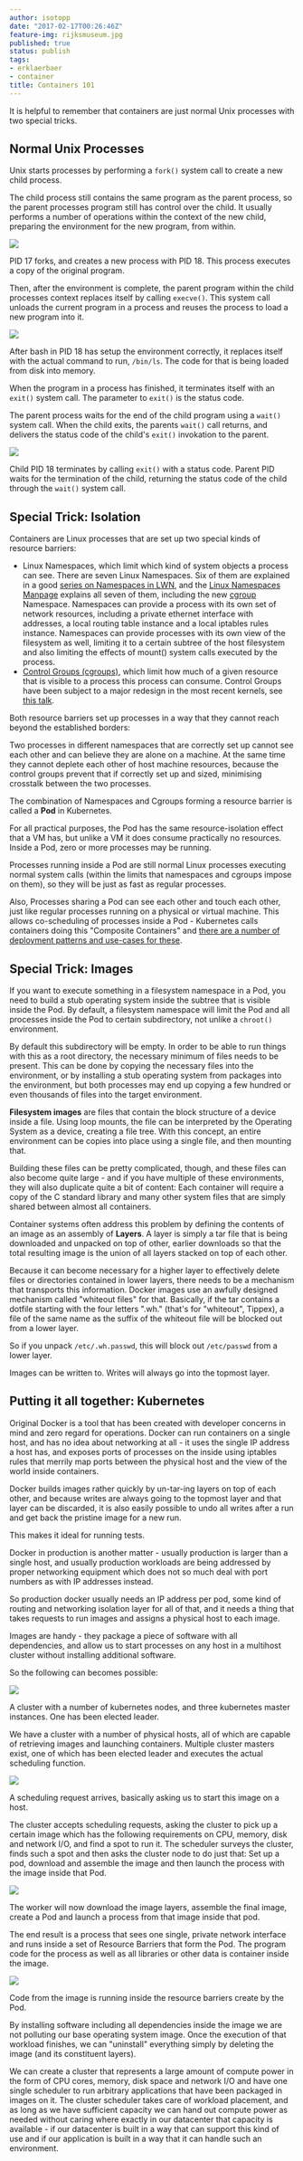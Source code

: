 ```yaml
---
author: isotopp
date: "2017-02-17T00:26:46Z"
feature-img: rijksmuseum.jpg
published: true
status: publish
tags:
- erklaerbaer
- container
title: Containers 101
---
```

It is helpful to remember that containers are just normal Unix
processes with two special tricks.

## Normal Unix Processes

Unix starts processes by performing a `fork()` system call to
create a new child process.

The child process still contains the same program as the parent
process, so the parent processes program still has control over
the child. It usually performs a number of operations within the
context of the new child, preparing the environment for the new
program, from within.

![](https://blog.koehntopp.info/uploads/2017/02/fork.png)

PID 17 forks, and creates a new process with PID 18. This
process executes a copy of the original program.

Then, after the environment is complete, the parent program
within the child processes context replaces itself by calling
`execve()`. This system call unloads the current program in a
process and reuses the process to load a new program into
it.

![](https://blog.koehntopp.info/uploads/2017/02/execve.png)

After bash in PID 18 has setup the environment correctly, it
replaces itself with the actual command to run, `/bin/ls`. The
code for that is being loaded from disk into memory.

When the program in a process has finished, it terminates itself
with an `exit()` system call. The parameter to `exit()` is the
status code.

The parent process waits for the end of the child program using
a `wait()` system call. When the child exits, the parents
`wait()` call returns, and delivers the status code of the child's
`exit()` invokation to the parent.

![](https://blog.koehntopp.info/uploads/2017/02/wait.png)

Child PID 18 terminates by calling `exit()` with a status code.
Parent PID waits for the termination of the child, returning the
status code of the child through the `wait()` system call.

## Special Trick: Isolation

Containers are Linux processes that are set up two special kinds
of resource barriers:

- Linux Namespaces, which limit which kind of system objects a
  process can see. There are seven Linux Namespaces. Six of them
  are explained in a good
  [series on Namespaces in LWN](https://lwn.net/Articles/531114/),
  and the [Linux Namespaces Manpage](http://man7.org/linux/man-pages/man7/namespaces.7.html)
  explains all seven of them, including the new
  [cgroup](http://man7.org/linux/man-pages/man7/cgroup_namespaces.7.html)
  Namespace. Namespaces can provide a process with its own set of
  network resources, including a private ethernet interface with
  addresses, a local routing table instance and a local iptables
  rules instance. Namespaces can provide processes with its own
  view of the filesystem as well, limiting it to a certain
  subtree of the host filesystem and also limiting the effects
  of mount() system calls executed by the process.
- [Control Groups (cgroups)](http://man7.org/linux/man-pages/man7/cgroups.7.html),
  which limit how much of a given resource that is visible to a
  process this process can consume. Control Groups have been
  subject to a major redesign in the most recent kernels, see
  [this talk](../2017-02-07-fosdem-talk-cgroups-v2).

Both resource barriers set up processes in a way that they
cannot reach beyond the established borders:

Two processes in different namespaces that are correctly set up
cannot see each other and can believe they are alone on a
machine. At the same time they cannot deplete each other of host
machine resources, because the control groups prevent that if
correctly set up and sized, minimising crosstalk between the two
processes.

The combination of Namespaces and Cgroups forming a resource
barrier is called a **Pod** in Kubernetes.

For all practical purposes, the Pod has the same
resource-isolation effect that a VM has, but unlike a VM it does
consume practically no resources. Inside a Pod, zero or more
processes may be running.

Processes running inside a Pod are still normal Linux processes
executing normal system calls (within the limits that namespaces
and cgroups impose on them), so they will be just as fast as
regular processes.

Also, Processes sharing a Pod can see each other and touch each
other, just like regular processes running on a physical or
virtual machine. This allows co-scheduling of processes inside a
Pod - Kubernetes calls containers doing this "Composite
Containers" and
[there are a number of deployment patterns and use-cases for these](http://blog.kubernetes.io/2015/06/the-distributed-system-toolkit-patterns.html).

## Special Trick: Images

If you want to execute something in a filesystem namespace in a
Pod, you need to build a stub operating system inside the
subtree that is visible inside the Pod. By default, a filesystem
namespace will limit the Pod and all processes inside the Pod to
certain subdirectory, not unlike a `chroot()` environment.

By default this subdirectory will be empty. In order to be able
to run things with this as a root directory, the necessary
minimum of files needs to be present. This can be done by
copying the necessary files into the environment, or by
installing a stub operating system from packages into the
environment, but both processes may end up copying a few hundred
or even thousands of files into the target environment.

**Filesystem images** are files that contain the block structure
of a device inside a file. Using loop mounts, the file can be
interpreted by the Operating System as a device, creating a file
tree. With this concept, an entire environment can be copies
into place using a single file, and then mounting that.

Building these files can be pretty complicated, though, and
these files can also become quite large - and if you have
multiple of these environments, they will also duplicate quite a
bit of content: Each container will require a copy of the C
standard library and many other system files that are simply
shared between almost all containers.

Container systems often address this problem by defining the
contents of an image as an assembly of **Layers**. A layer is
simply a tar file that is being downloaded and unpacked on top
of other, earlier downloads so that the total resulting image is
the union of all layers stacked on top of each other.

Because it can become necessary for a higher layer to
effectively delete files or directories contained in lower
layers, there needs to be a mechanism that transports this
information. Docker images use an awfully designed mechanism
called "whiteout files" for that. Basically, if the tar contains
a dotfile starting with the four letters ".wh." (that's for
"whiteout", Tippex), a file of the same name as the suffix of
the whiteout file will be blocked out from a lower layer.

So if you unpack `/etc/.wh.passwd`, this will block out
`/etc/passwd` from a lower layer.

Images can be written to. Writes will always go into the topmost
layer.

## Putting it all together: Kubernetes

Original Docker is a tool that has been created with developer
concerns in mind and zero regard for operations. Docker can run
containers on a single host, and has no idea about networking at
all - it uses the single IP address a host has, and exposes
ports of processes on the inside using iptables rules that
merrily map ports between the physical host and the view of the
world inside containers.

Docker builds images rather quickly by un-tar-ing layers on top
of each other, and because writes are always going to the
topmost layer and that layer can be discarded, it is also easily
possible to undo all writes after a run and get back the
pristine image for a new run.

This makes it ideal for running tests.

Docker in production is another matter - usually production is
larger than a single host, and usually production workloads are
being addressed by proper networking equipment which does not so
much deal with port numbers as with IP addresses instead.

So production docker usually needs an IP address per pod, some
kind of routing and networking isolation layer for all of that,
and it needs a thing that takes requests to run images and
assigns a physical host to each image.

Images are handy - they package a piece of software with all
dependencies, and allow us to start processes on any host in a
multihost cluster without installing additional software.

So the following can becomes possible:


![](https://blog.koehntopp.info/uploads/2017/02/cluster-1.png)

A cluster with a number of kubernetes nodes, and three
kubernetes master instances. One has been elected
leader.

We have a cluster with a number of physical hosts, all of which
are capable of retrieving images and launching containers.
Multiple cluster masters exist, one of which has been elected
leader and executes the actual scheduling function.

![](https://blog.koehntopp.info/uploads/2017/02/cluster-2.png)

A scheduling request arrives, basically asking us to start this
image on a host.

The cluster accepts scheduling requests, asking the cluster to
pick up a certain image which has the following requirements on
CPU, memory, disk and network I/O, and find a spot to run it.
The scheduler surveys the cluster, finds such a spot and then
asks the cluster node to do just that: Set up a pod, download
and assemble the image and then launch the process with the
image inside that Pod.

![](https://blog.koehntopp.info/uploads/2017/02/cluster-3.png)

The worker will now download the image layers, assemble the
final image, create a Pod and launch a process from that image
inside that pod.

The end result is a process that sees one single, private
network interface and runs inside a set of Resource Barriers
that form the Pod. The program code for the process as well as
all libraries or other data is container inside the image.

![](https://blog.koehntopp.info/uploads/2017/02/cluster-4.png)

Code from the image is running inside the resource barriers
create by the Pod.

By installing software including all dependencies inside the
image we are not polluting our base operating system image. Once
the execution of that workload finishes, we can "uninstall"
everything simply by deleting the image (and its constituent
layers).

We can create a cluster that represents a large amount of
compute power in the form of CPU cores, memory, disk space and
network I/O and have one single scheduler to run arbitrary
applications that have been packaged in images on it. The
cluster scheduler takes care of workload placement, and as long
as we have sufficient capacity we can hand out compute power as
needed without caring where exactly in our datacenter that
capacity is available - if our datacenter is built in a way that
can support this kind of use and if our application is built in
a way that it can handle such an environment.
